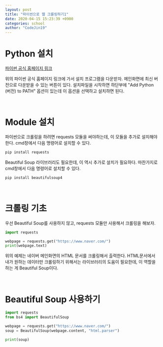 ```yaml
---
layout: post
title: "파이썬으로 웹 크롤링하기1"
date: 2020-04-15 15:23:39 +0900
categories: school
author: "CodeJin19"
---
```


# Python 설치

[파이썬 공식 홈페이지 링크](http://www.python.org/downloads)

위의 파이썬 공식 홈페이지 링크에 가서 설치 프로그램을 다운받자. 메인화면에 최신 버전으로 다운받을 수 있는 버튼이 있다. 설치파일을 시작하면 하단부에 "Add Python (버전) to PATH" 옵션이 있는데 이 옵션을 선택하고 설치하면 된다.

<br>

# Module 설치

파이썬으로 크롤링을 하려면 requests 모듈을 써야하는데, 이 모듈을 추가로 설치해야 한다. cmd창에서 다음 명령어로 설치할 수 있다.

``` cmd
pip install requests
```

Beautiful Soup 라이브러리도 필요한데, 이 역시 추가로 설치가 필요하다. 마찬가지로 cmd창에서 다음 명령어로 설치할 수 있다.

```cmd
pip install beautifulsoup4
```

<br>

# 크롤링 기초

우선 Beautiful Soup를 사용하지 않고, requests 모듈만 사용해서 크롤링을 해보자.

```python
import requests

webpage = requests.get("https://www.naver.com/")
print(webpage.text)
```

위의 예제는 네이버 메인화면의 HTML 문서를 크롤링해서 출력한다. HTML문서에서 내가 원하는 데이터만 크롤링하기 위해서는 라이브러리의 도움이 필요한데, 이 역할을 하는 게 Beautiful Soup이다.

<br>

# Beautiful Soup 사용하기

```python
import requests
from bs4 import BeautifulSoup

webpage = requests.get("https://www.naver.com/")
soup = BeautifulSoup(webpage.content, "html.parser")

print(soup)
```
